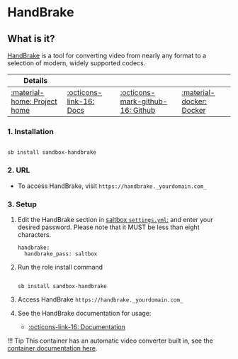 # HandBrake

## What is it?

[HandBrake](https://handbrake.fr/) is a tool for converting video from nearly any format to a selection of modern, widely supported codecs.

| Details     |             |             |             |
|-------------|-------------|-------------|-------------|
| [:material-home: Project home ](https://handbrake.fr/) | [:octicons-link-16: Docs](https://handbrake.fr/docs) | [:octicons-mark-github-16: Github](https://github.com/HandBrake/HandBrake) | [:material-docker: Docker ](https://hub.docker.com/r/jlesage/handbrake)|

### 1. Installation

``` shell

sb install sandbox-handbrake

```

### 2. URL

- To access HandBrake, visit `https://handbrake._yourdomain.com_`

### 3. Setup

1. Edit the HandBrake section in [saltbox `settings.yml`:](/settings.md) and enter your desired password. Please note that it MUST be less than eight characters.

    ``` { .yaml }
    handbrake:
      handbrake_pass: saltbox
    ```

2. Run the role install command

    ``` { .shell }

    sb install sandbox-handbrake

    ```

3. Access HandBrake `https://handbrake._yourdomain.com_`

4. See the HandBrake documentation for usage:
      - [:octicons-link-16: Documentation](https://handbrake.fr/docs)

!!! Tip
      This container has an automatic video converter built in, see the [container documentation here](https://github.com/jlesage/docker-handbrake#automatic-video-conversion).
